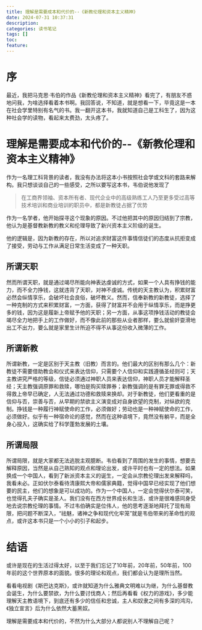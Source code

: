 ```yaml
---
title: 理解是需要成本和代价的--《新教伦理和资本主义精神》
date: 2024-07-31 10:37:31
description:
categories: 读书笔记
tags: []
toc:
feature:
---
```


# 序

最近，我把马克思·韦伯的作品《新教伦理和资本主义精神》看完了，有朋友不惑地问我，为啥选择看着本书啊。我回答说，不知道，就是想看一下，毕竟这是一本在社会学里特别有名气的书。我一翻开这本书，我就知道自己是工科生了，因为这种社会学的读物，看起来太费劲，太头疼了。



<!-- more -->

# 理解是需要成本和代价的--《新教伦理和资本主义精神》

作为一名理工科背景的读者，我没有办法将这本小书按照社会学或文科的套路来解构。我只想谈谈自己的一些感受，之所以要写这本书，韦伯说他发现了

> 在工商界领袖、资本所有者、现代企业中的高级熟练工人乃至更多受过高等技术培训和商业培训的职员中，都是新教徒占据了优势

作为一名学者，他开始探寻这个现象的原因。不过他把其中的原因归结到了宗教，他认为是基督教新教的教义和伦理导致了新兴资本主义阶级的诞生。

他的逻辑是，因为新教的存在，所以对追求财富这件事情信徒们的态度从抗拒变成了接受，劳动与工作从满足日常生活变成了一种天职。

## 所谓天职

然而所谓天职，就是通过竭尽所能向神表达虔诚的方式，如果一个人具有挣钱的能力，而不全力挣钱，这就违背了天职，对神不虔诚。传统的天主教认为，积累财富必然会纵情享乐，会破坏社会良俗，破坏教义。然而，信奉新教的新教徒，选择了一种克制的方式来积累财富，一方面，获得了财富并不会用于纵情享乐，而是挣更多的钱，因为这是履新上帝赋予他的天职；另一方面，从事这项挣钱活动的教徒会竭尽全力地把手上的工作做好，而不像此前的那些从业者那样，要么就偷奸耍滑地出工不出力，要么就是家里生计所迫不得不从事这份收入微薄的工作。

## 所谓新教

所谓新教，一定是区别于天主教（旧教）而言的。他们最大的区别有那么几个：新教徒不需要借助教会和仪式来表达信仰，只需要个人信仰和实践遵循圣经则可；天主教讲究严格的等级，信徒必须通过神职人员来表达信仰，神职人员才能解释圣经；天主教强调原罪和救赎，哪怕是购买赎罪券；新教强调的是有罪无罪或得救不得救上帝早已确定，人无法通过功德和救赎来换却。对于新教徒，他们更看重的是信仰与否，崇善与否，从早期的禁欲主义演变成对自身欲望的克制，对纵欲的克制。挣钱是一种履行神赋使命的工作，必须做好；劳动也是一种神赋使命的工作，必须做好。似乎有一种宿命论的感觉，然而在这种语境下，竟然没有躺平，而是全身心投入，这确实给了科学蓬勃发展的土壤。

## 所谓局限

所谓局限，就是大家都无法逃脱主观臆断。韦伯看到了周围的发生的事情，想要去解释原因，当然是从自己熟知的观点和理论出发，或许平时也有一定的想法。如果换成一个中国人，看到了新派资本主义的诞生，一定会从宗教伦理出发来解释吗，我看未必。正如伏尔泰看待清康熙大帝和儒家典籍，觉得中国早已经实现了他们想要的民主，他们的想象是可以成功的。作为一个中国人，一定会觉得伏尔泰可笑，也觉得孔夫子确实是圣人。我们没有在西方世界成长和生活，或许是很难感同身受地去说宗教伦理的事情。不过韦伯确实是位伟人，他的思考逐渐地拜托了现有局限，把问题不断深入，“祛魅，诸神之争和现代化牢笼”就是韦伯带来的革命性的观点，或许这本书只是一个小小的引子和起步。

# 结语

或许是现在的生活过得太好，以至于我们忘记了10年前，20年前，50年前，100年前的这个世界原本的面貌。很多的理论和观点，我们都会认为是理所当然。

看看电视剧《斯巴达克斯》，或许就知道为什么雅典文明难以为继，为什么基督教会诞生，为什么要禁欲，为什么要讨伐商人；然后再看看《权力的游戏》，多少能理解天主教语境下，到底还有多少的信任和忠诚，主人和奴隶之间有多深的鸿沟，《独立宣言》后为什么依然大蓄黑奴。

理解是需要成本和代价的，不然为什么大部分人都说别人不理解自己呢？

